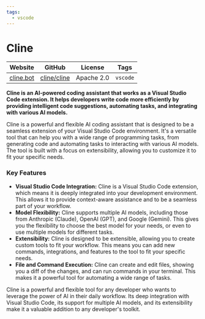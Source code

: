 ```yaml
---
tags:
  - vscode
---
```


# Cline

| Website | GitHub | License | Tags |
| --- | --- | --- | --- |
| [cline.bot](https://www.cline.bot/) | [cline/cline](https://github.com/cline/cline) | Apache 2.0 | `vscode` |

**Cline is an AI-powered coding assistant that works as a Visual Studio Code extension. It helps developers write code more efficiently by providing intelligent code suggestions, automating tasks, and integrating with various AI models.**

Cline is a powerful and flexible AI coding assistant that is designed to be a seamless extension of your Visual Studio Code environment. It's a versatile tool that can help you with a wide range of programming tasks, from generating code and automating tasks to interacting with various AI models. The tool is built with a focus on extensibility, allowing you to customize it to fit your specific needs.

### Key Features

*   **Visual Studio Code Integration:** Cline is a Visual Studio Code extension, which means it is deeply integrated into your development environment. This allows it to provide context-aware assistance and to be a seamless part of your workflow.
*   **Model Flexibility:** Cline supports multiple AI models, including those from Anthropic (Claude), OpenAI (GPT), and Google (Gemini). This gives you the flexibility to choose the best model for your needs, or even to use multiple models for different tasks.
*   **Extensibility:** Cline is designed to be extensible, allowing you to create custom tools to fit your workflow. This means you can add new commands, integrations, and features to the tool to fit your specific needs.
*   **File and Command Execution:** Cline can create and edit files, showing you a diff of the changes, and can run commands in your terminal. This makes it a powerful tool for automating a wide range of tasks.

Cline is a powerful and flexible tool for any developer who wants to leverage the power of AI in their daily workflow. Its deep integration with Visual Studio Code, its support for multiple AI models, and its extensibility make it a valuable addition to any developer's toolkit.
